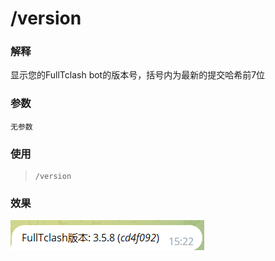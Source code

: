 # /version

### 解释

显示您的FullTclash bot的版本号，括号内为最新的提交哈希前7位

### 参数

```
无参数
```

### 使用

> ```
> /version
> ```

### 效果

![](<../.gitbook/assets/image (1).png>)
